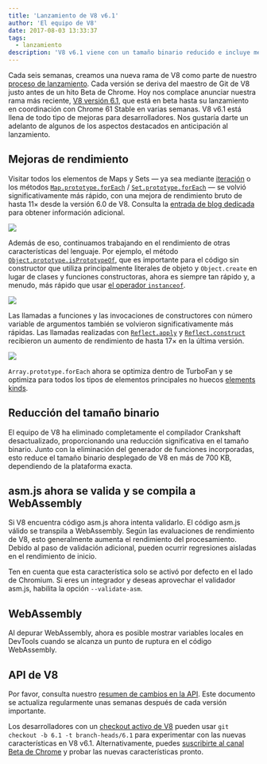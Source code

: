 ```yaml
---
title: 'Lanzamiento de V8 v6.1'
author: 'El equipo de V8'
date: 2017-08-03 13:33:37
tags:
  - lanzamiento
description: 'V8 v6.1 viene con un tamaño binario reducido e incluye mejoras de rendimiento. Además, asm.js ahora se valida y se compila a WebAssembly.'
---
```

Cada seis semanas, creamos una nueva rama de V8 como parte de nuestro [proceso de lanzamiento](/docs/release-process). Cada versión se deriva del maestro de Git de V8 justo antes de un hito Beta de Chrome. Hoy nos complace anunciar nuestra rama más reciente, [V8 versión 6.1](https://chromium.googlesource.com/v8/v8.git/+log/branch-heads/6.1), que está en beta hasta su lanzamiento en coordinación con Chrome 61 Stable en varias semanas. V8 v6.1 está llena de todo tipo de mejoras para desarrolladores. Nos gustaría darte un adelanto de algunos de los aspectos destacados en anticipación al lanzamiento.

<!--truncate-->
## Mejoras de rendimiento

Visitar todos los elementos de Maps y Sets — ya sea mediante [iteración](http://exploringjs.com/es6/ch_iteration.html) o los métodos [`Map.prototype.forEach`](https://developer.mozilla.org/en-US/docs/Web/JavaScript/Reference/Global_Objects/Map/forEach) / [`Set.prototype.forEach`](https://developer.mozilla.org/en-US/docs/Web/JavaScript/Reference/Global_Objects/Set/forEach) — se volvió significativamente más rápido, con una mejora de rendimiento bruto de hasta 11× desde la versión 6.0 de V8. Consulta la [entrada de blog dedicada](https://benediktmeurer.de/2017/07/14/faster-collection-iterators/) para obtener información adicional.

![](/_img/v8-release-61/iterating-collections.svg)

Además de eso, continuamos trabajando en el rendimiento de otras características del lenguaje. Por ejemplo, el método [`Object.prototype.isPrototypeOf`](https://developer.mozilla.org/en-US/docs/Web/JavaScript/Reference/Global_Objects/Object/isPrototypeOf), que es importante para el código sin constructor que utiliza principalmente literales de objeto y `Object.create` en lugar de clases y funciones constructoras, ahora es siempre tan rápido y, a menudo, más rápido que usar [el operador `instanceof`](https://developer.mozilla.org/en-US/docs/Web/JavaScript/Reference/Operators/instanceof).

![](/_img/v8-release-61/checking-prototype.svg)

Las llamadas a funciones y las invocaciones de constructores con número variable de argumentos también se volvieron significativamente más rápidas. Las llamadas realizadas con [`Reflect.apply`](https://developer.mozilla.org/en-US/docs/Web/JavaScript/Reference/Global_Objects/Reflect/apply) y [`Reflect.construct`](https://developer.mozilla.org/en-US/docs/Web/JavaScript/Reference/Global_Objects/Reflect/construct) recibieron un aumento de rendimiento de hasta 17× en la última versión.

![](/_img/v8-release-61/call-construct.svg)

`Array.prototype.forEach` ahora se optimiza dentro de TurboFan y se optimiza para todos los tipos de elementos principales no huecos [elements kinds](/blog/elements-kinds).

## Reducción del tamaño binario

El equipo de V8 ha eliminado completamente el compilador Crankshaft desactualizado, proporcionando una reducción significativa en el tamaño binario. Junto con la eliminación del generador de funciones incorporadas, esto reduce el tamaño binario desplegado de V8 en más de 700 KB, dependiendo de la plataforma exacta.

## asm.js ahora se valida y se compila a WebAssembly

Si V8 encuentra código asm.js ahora intenta validarlo. El código asm.js válido se transpila a WebAssembly. Según las evaluaciones de rendimiento de V8, esto generalmente aumenta el rendimiento del procesamiento. Debido al paso de validación adicional, pueden ocurrir regresiones aisladas en el rendimiento de inicio.

Ten en cuenta que esta característica solo se activó por defecto en el lado de Chromium. Si eres un integrador y deseas aprovechar el validador asm.js, habilita la opción `--validate-asm`.

## WebAssembly

Al depurar WebAssembly, ahora es posible mostrar variables locales en DevTools cuando se alcanza un punto de ruptura en el código WebAssembly.

## API de V8

Por favor, consulta nuestro [resumen de cambios en la API](https://docs.google.com/document/d/1g8JFi8T_oAE_7uAri7Njtig7fKaPDfotU6huOa1alds/edit). Este documento se actualiza regularmente unas semanas después de cada versión importante.

Los desarrolladores con un [checkout activo de V8](/docs/source-code#using-git) pueden usar `git checkout -b 6.1 -t branch-heads/6.1` para experimentar con las nuevas características en V8 v6.1. Alternativamente, puedes [suscribirte al canal Beta de Chrome](https://www.google.com/chrome/browser/beta.html) y probar las nuevas características pronto.
